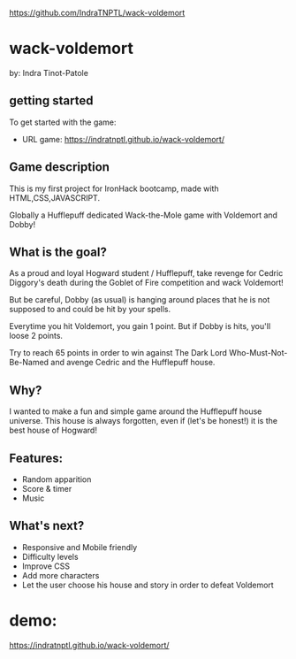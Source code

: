 <!-- Repository link -->

https://github.com/IndraTNPTL/wack-voldemort

<!--  -->

# wack-voldemort

by: Indra Tinot-Patole

## getting started

To get started with the game:

-   URL game: https://indratnptl.github.io/wack-voldemort/

## Game description

This is my first project for IronHack bootcamp, made with HTML,CSS,JAVASCRIPT.

Globally a Hufflepuff dedicated Wack-the-Mole game with Voldemort and Dobby!

## What is the goal?

As a proud and loyal Hogward student / Hufflepuff, take revenge for Cedric Diggory's death during the Goblet of Fire competition and wack Voldemort!

But be careful, Dobby (as usual) is hanging around places that he is not supposed to and could be hit by your spells.

Everytime you hit Voldemort, you gain 1 point.
But if Dobby is hits, you'll loose 2 points.

Try to reach 65 points in order to win against The Dark Lord Who-Must-Not-Be-Named and avenge Cedric and the Hufflepuff house.

## Why?

I wanted to make a fun and simple game around the Hufflepuff house universe.
This house is always forgotten, even if (let's be honest!) it is the best house of Hogward!

## Features:

-   Random apparition
-   Score & timer
-   Music

## What's next?

-   Responsive and Mobile friendly
-   Difficulty levels
-   Improve CSS
-   Add more characters
-   Let the user choose his house and story in order to defeat Voldemort

# demo:

https://indratnptl.github.io/wack-voldemort/
